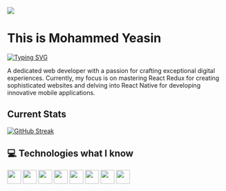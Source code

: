 <img src="https://i.ibb.co/dDss9kQ/banner-developer.jpg" />
<h1>This is Mohammed Yeasin</h1>
<a href="https://git.io/typing-svg"><img src="https://readme-typing-svg.demolab.com?font=arial&pause=1000&color=000000&random=false&width=435&lines=MIS+Student;Web+Developer;Coder;Tech+Savvy" alt="Typing SVG" /></a>
<p>A dedicated web developer with a passion for crafting exceptional digital experiences. Currently, my focus is on mastering React Redux for creating sophisticated websites and delving into React Native for developing innovative mobile applications.</p>
<h2>Current Stats</h2>
<a href="https://git.io/streak-stats"><img src="https://streak-stats.demolab.com?user=yeasinbinali" alt="GitHub Streak" /></a>
<h2>💻 Technologies what I know</h2>
<div align="left">
  <img width="32px" src="https://i.ibb.co/dfFPLXh/javascript.png" />
  <img width="32px" src="https://i.ibb.co/VSNwBNx/reactjs.png" />
  <img width="32px" src="https://i.ibb.co/JRMpCrK/bootstrap.png" />
  <img width="32px" src="https://i.ibb.co/dKvM8vL/tailwind.png">
  <img width="32px" src="https://i.ibb.co/ctdFS2B/nodejs.png" />
  <img width="32px" src="https://i.ibb.co/t3BzG1w/mongodb.png" />
  <img width="32px" src="https://i.ibb.co/M7mWBZ4/firebase.png" />
  <img width="32px" src="https://i.ibb.co/7yTwcbN/stripe.png" />
</div>

